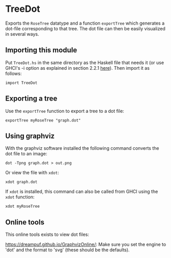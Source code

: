 # TreeDot

Exports the `RoseTree` datatype and a function `exportTree` which generates a dot-file corresponding to that tree. The dot file can then be easily visualized in several ways.

## Importing this module

Put `TreeDot.hs` in the same directory as the Haskell file that needs it (or use GHCI's -i option as explained in section 2.2.1 [here](https://downloads.haskell.org/~ghc/7.6.1/docs/html/users_guide/loading-source-files.html)). Then import it as follows:

```import TreeDot```

## Exporting a tree

Use the `exportTree` function to export a tree to a dot file:

```exportTree myRoseTree "graph.dot"```

## Using graphviz

With the graphviz software installed the following command converts the dot file to an image:

```dot -Tpng graph.dot > out.png```

Or view the file with `xdot`:

```xdot graph.dot```

If `xdot` is installed, this command can also be called from GHCI using the `xdot` function:

```xdot myRoseTree```

## Online tools

This online tools exists to view dot files:

https://dreampuf.github.io/GraphvizOnline/: Make sure you set the engine to 'dot' and the format to 'svg' (these should be the defaults).